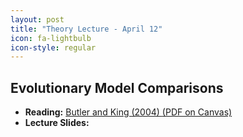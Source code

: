 ```yaml
---
layout: post
title: "Theory Lecture - April 12"
icon: fa-lightbulb
icon-style: regular
---
```


## Evolutionary Model Comparisons


* **Reading:** [Butler and King (2004) <i class="fas fa-file-pdf"></i> (PDF on Canvas)](https://canvas.iastate.edu/courses/89027/files/19018331)
* **Lecture Slides:** [<i class="fas fa-chalkboard-teacher"></i>](https://eeob-macroevolution.github.io/course-documents/lecture-slides/14-ComparingEvolutionaryModels.pdf)
